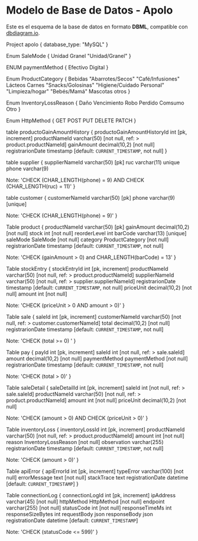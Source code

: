 # Modelo de Base de Datos - Apolo

Este es el esquema de la base de datos en formato **DBML**, compatible con [dbdiagram.io](https://dbdiagram.io/d).

Project apolo {
  database_type: "MySQL"
}

Enum SaleMode {
  Unidad
  Granel
  "Unidad/Granel"
}

ENUM paymentMethod {
  Efectivo
  Digital
}

Enum ProductCategory {
  Bebidas
  "Abarrotes/Secos"
  "Café/Infusiones"
  Lácteos
  Carnes
  "Snacks/Golosinas"
  "Higiene/Cuidado Personal"
  "Limpieza/hogar"
  "Bebés/Mamá"
  Mascotas
  otros
}

Enum InventoryLossReason {
  Daño
  Vencimiento
  Robo
  Perdido
  Comsumo
  Otro
}

Enum HttpMethod {
  GET
  POST
  PUT
  DELETE
  PATCH
}

table productoGainAmountHistory {
  productoGainAmountHistoryId int [pk, increment]
  productNameId varchar(50) [not null, ref: > product.productNameId]
  gainAmount decimal(10,2) [not null]
  registrarionDate timestamp [default: `CURRENT_TIMESTAMP`, not null]
}

table supplier {
  supplierNameId varchar(50) [pk]
  ruc varchar(11) unique
  phone varchar(9)

  Note: 'CHECK (CHAR_LENGTH(phone) = 9) AND CHECK (CHAR_LENGTH(ruc) = 11)'
}

table customer {
  customerNameId varchar(50) [pk]
  phone varchar(9) [unique]

  Note: 'CHECK (CHAR_LENGTH(phone) = 9)'
}

Table product {
  productNameId varchar(50) [pk]
  gainAmount decimal(10,2) [not null]
  stock int [not null]
  reorderLevel int
  barCode varchar(13) [unique]
  saleMode SaleMode [not null]
  category ProductCategory [not null]
  registrarionDate timestamp [default: `CURRENT_TIMESTAMP`, not null]
  
  Note: 'CHECK (gainAmount > 0) and CHAR_LENGTH(barCode) = 13'
}

Table stockEntry {
  stockEntryId int [pk, increment]
  productNameId varchar(50) [not null, ref: > product.productNameId]
  supplierNameId varchar(50) [not null, ref: > supplier.supplierNameId] 
  registrarionDate timestamp [default: `CURRENT_TIMESTAMP`, not null]
  priceUnit decimal(10,2) [not null]
  amount int [not null]

  Note: 'CHECK (priceUnit > 0 AND amount > 0)'
}

Table sale {
  saleId int [pk, increment]
  customerNameId varchar(50) [not null, ref: > customer.customerNameId]
  total decimal(10,2) [not null]
  registrarionDate timestamp [default: `CURRENT_TIMESTAMP`, not null]

  Note: 'CHECK (total >= 0) '
}

Table pay {
  payId int [pk, increment]
  saleId int [not null, ref: > sale.saleId]
  amount decimal(10,2) [not null]
  paymentMethod paymentMethod [not null]
  registrarionDate timestamp [default: `CURRENT_TIMESTAMP`, not null]

  Note: 'CHECK (total > 0)'
}

Table saleDetail {
  saleDetailId int [pk, increment]
  saleId int [not null, ref: > sale.saleId]
  productNameId varchar(50) [not null, ref: > product.productNameId]
  amount int [not null]
  priceUnit decimal(10,2) [not null]

  Note: 'CHECK (amount > 0) AND CHECK (priceUnit > 0)'
}

Table inventoryLoss {
  inventoryLossId int [pk, increment]
  productNameId varchar(50) [not null, ref: > product.productNameId]
  amount int [not null]
  reason InventoryLossReason [not null]
  observation varchar(255)
  registrarionDate timestamp [default: `CURRENT_TIMESTAMP`, not null]

  Note: 'CHECK (amount > 0)'
}

Table apiError {
  apiErrorId int [pk, increment]
  typeError varchar(100) [not null]
  errorMessage text [not null]
  stackTrace text
  registrationDate datetime [default: `CURRENT_TIMESTAMP`]
}

Table connectionLog {
  connectionLogId int [pk, increment]
  ipAddress varchar(45) [not null]
  httpMethod HttpMethod [not null]
  endpoint varchar(255) [not null]
  statusCode int [not null]
  responseTimeMs int
  responseSizeBytes int
  requestBody json
  responseBody json
  registrationDate datetime [default: `CURRENT_TIMESTAMP`]

  Note: 'CHECK (statusCode <= 599)'
}